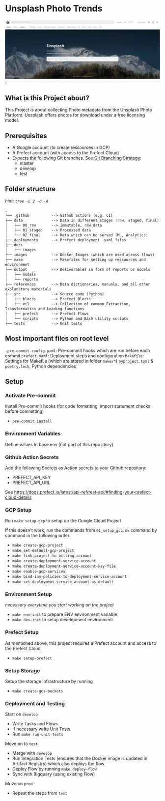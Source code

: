 # Unsplash Photo Trends

![Unsplash Cover Photo](https://github.com/m-p-esser/unsplash_photo_trends/blob/master/docs/images/unsplash_cover_image.png):

## What is this Project about?

This Project is about collecting Photo metadata from the Unsplash Photo Platform. Unsplash offers photos for download under a free licensing model.

## Prerequisites
- A Google account (to create ressources in GCP)
- A Prefect account (with access to the Prefect Cloud)
- Expects the following Git branches. See [Git Branching Strategy](https://github.com/m-p-esser/unsplash_photo_trends/blob/master/docs/images/Data_Engineering_Git_Branching_Strategy.png):
  - master
  - develop
  - test 

## Folder structure

*hint: `tree -L 2 -d -A`* 

```
.
└── .github          --> Github actions (e.g. CI)
├── data             --> Data in different stages (raw, staged, final)
│   ├── 00_raw       --> Immutable, raw data
│   ├── 01_staged    --> Processed data
│   └── 02_final     --> Data which can be served (ML, Analytics)
├── deployments      --> Prefect deployment .yaml files
├── docs
│   └── images
├── images           --> Docker Images (which are used across flows)
├── make             --> Makefiles for setting up ressources and environment
├── output           --> Deliverables in form of reports or models
│   ├── models
│   └── reports
├── references       --> Data dictionaries, manuals, and all other explanatory materials
├── src              --> Source code (Python)
│   ├── blocks       --> Prefect Blocks
│   ├── etl          --> Collection of common Extraction, Transformation and Loading functions
│   ├── prefect      --> Prefect Flows
│   └── scripts      --> Python and Bash utility scripts
├── tests            --> Unit tests
```

## Most important files on root level
`.pre-commit-config.yaml`: Pre-commit hooks which are run before each commit
`prefect.yaml`: Deployment steps and configuration
`Makefile`: Settings for Makefile (which are stored in folder `make/*`)
`pyproject.toml` & `poetry.lock`: Python dependencies 

## Setup

### Activate Pre-commit 
Install Pre-commit hooks (for code formatting, import statement checks before committing)
- `pre-commit install`

### Environment Variables
Define values in base.env (not part of this repository)

### Github Action Secrets
Add the following Secrets as Action secrets to your Github repository: 
- PREFECT_API_KEY
- PREFECT_API_URL

See https://docs.prefect.io/latest/api-ref/rest-api/#finding-your-prefect-cloud-details

### GCP Setup
Run `make setup-gcp` to setup up the Google Cloud Project

If this doesn't work, run the commands from `01_setup_gcp.mk` command by command in the following order:
- `make create-gcp-project`
- `make set-default-gcp-project`
- `make link-project-to-billing-account`
- `make create-deployment-service-account`
- `make create-deployment-service-account-key-file`
- `make enable-gcp-services`
- `make bind-iam-policies-to-deployment-service-account`
- `make set-deployment-service-account-as-default`

### Environment Setup
*necessary everytime you start working on the project*
- `make env-init` to prepare ENV environment variable
- `make dev-init` to setup development environment

### Prefect Setup
As mentioned above, this project requires a Prefect account and access to the Prefect Cloud
- `make setup-prefect` 

### Setup Storage
Setup the storage infrastructure by running
- `make create-gcs-buckets`

### Deployment and Testing

Start on `develop`
- Write Tasks and Flows
- If necessary write Unit Tests
- Run `make run-unit-tests`

Move on to `test`
- Merge with `develop`
- Run Integration Tests (ensures that the Docker image is updated in Artifact Registry) which also deploys the flow
- Deploy Flow by running `make deploy-flow`
- Sync with Bigquery (using existing Flow)

Move on `prod`
- Repeat the steps from `test`

